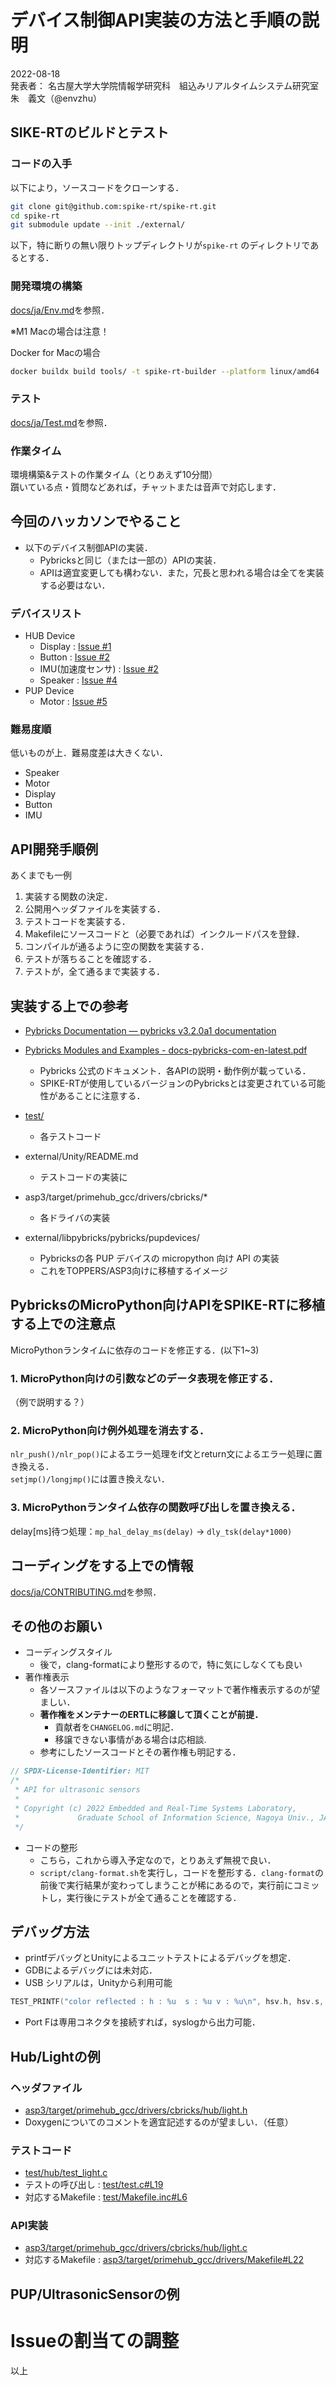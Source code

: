 # デバイス制御API実装の方法と手順の説明
2022-08-18  
発表者：
名古屋大学大学院情報学研究科　組込みリアルタイムシステム研究室
朱　義文（@envzhu）

## SIKE-RTのビルドとテスト
### コードの入手
以下により，ソースコードをクローンする．
```bash
git clone git@github.com:spike-rt/spike-rt.git
cd spike-rt
git submodule update --init ./external/
```
以下，特に断りの無い限りトップディレクトリが`spike-rt` のディレクトリであるとする．

### 開発環境の構築
[docs/ja/Env.md](https://github.com/spike-rt/spike-rt/blob/main/docs/ja/Env.md)を参照．

※M1 Macの場合は注意！

Docker for Macの場合  
```bash
docker buildx build tools/ -t spike-rt-builder --platform linux/amd64
```

### テスト
[docs/ja/Test.md](https://github.com/spike-rt/spike-rt/blob/main/docs/ja/Test.md)を参照．


### 作業タイム
環境構築&テストの作業タイム（とりあえず10分間）  
躓いている点・質問などあれば，チャットまたは音声で対応します．

## 今回のハッカソンでやること
- 以下のデバイス制御APIの実装．
  - Pybricksと同じ（または一部の）APIの実装．
  - APIは適宜変更しても構わない．また，冗長と思われる場合は全てを実装する必要はない．

### デバイスリスト
- HUB Device
  - Display : [Issue #1](https://github.com/spike-rt/spike-rt/issues/1)
  - Button : [Issue #2](https://github.com/spike-rt/spike-rt/issues/2)
  - IMU(加速度センサ) : [Issue #2](https://github.com/spike-rt/spike-rt/issues/2)
  - Speaker : [Issue #4](https://github.com/spike-rt/spike-rt/issues/4)
- PUP Device
  - Motor : [Issue #5](https://github.com/spike-rt/spike-rt/issues/5)

### 難易度順
低いものが上．難易度差は大きくない．
- Speaker 
- Motor
- Display
- Button
- IMU


## API開発手順例
あくまでも一例
1. 実装する関数の決定．
2. 公開用ヘッダファイルを実装する．
3. テストコードを実装する．
4. Makefileにソースコードと（必要であれば）インクルードパスを登録．
5. コンパイルが通るように空の関数を実装する．
6. テストが落ちることを確認する．
7. テストが，全て通るまで実装する．

## 実装する上での参考
- [Pybricks Documentation — pybricks v3.2.0a1 documentation](https://docs.pybricks.com/en/latest/index.html)
- [Pybricks Modules and Examples - docs-pybricks-com-en-latest.pdf](https://docs.pybricks.com/_/downloads/en/latest/pdf/)
  - Pybricks 公式のドキュメント．各APIの説明・動作例が載っている．
  - SPIKE-RTが使用しているバージョンのPybricksとは変更されている可能性があることに注意する．

- [test/](https://github.com/spike-rt/spike-rt/blob/main/test/)
  - 各テストコード
- external/Unity/README.md
  - テストコードの実装に
- asp3/target/primehub\_gcc/drivers/cbricks/\*
  - 各ドライバの実装
- external/libpybricks/pybricks/pupdevices/
  - Pybricksの各 PUP デバイスの micropython 向け API の実装
  - これをTOPPERS/ASP3向けに移植するイメージ

## PybricksのMicroPython向けAPIをSPIKE-RTに移植する上での注意点
MicroPythonランタイムに依存のコードを修正する．(以下1~3)

### 1. MicroPython向けの引数などのデータ表現を修正する．
（例で説明する？）

### 2. MicroPython向け例外処理を消去する．
`nlr_push()/nlr_pop()`によるエラー処理をif文とreturn文によるエラー処理に置き換える．  
`setjmp()/longjmp()`には置き換えない．

### 3. MicroPythonランタイム依存の関数呼び出しを置き換える．
delay[ms]待つ処理：`mp_hal_delay_ms(delay)` -> `dly_tsk(delay*1000)`


## コーディングをする上での情報
[docs/ja/CONTRIBUTING.md](https://github.com/spike-rt/spike-rt/blob/main/docs/ja/CONTRIBUTING.md)を参照．

## その他のお願い
- コーディングスタイル
  - 後で，clang-formatにより整形するので，特に気にしなくても良い
- 著作権表示
  - 各ソースファイルは以下のようなフォーマットで著作権表示するのが望ましい．
  - **著作権をメンテナーのERTLに移譲して頂くことが前提．**
    - 貢献者を`CHANGELOG.md`に明記．
    - 移譲できない事情がある場合は応相談.
  - 参考にしたソースコードとその著作権も明記する．

```c
// SPDX-License-Identifier: MIT
/*
 * API for ultrasonic sensors
 *
 * Copyright (c) 2022 Embedded and Real-Time Systems Laboratory,
 *             Graduate School of Information Science, Nagoya Univ., JAPAN
 */
```

- コードの整形
  - こちら，これから導入予定なので，とりあえず無視で良い．
  - `script/clang-format.sh`を実行し，コードを整形する．`clang-format`の前後で実行結果が変わってしまうことが稀にあるので，実行前にコミットし，実行後にテストが全て通ることを確認する．


## デバッグ方法
- printfデバッグとUnityによるユニットテストによるデバッグを想定．
- GDBによるデバッグには未対応．
- USB シリアルは，Unityから利用可能
```c
TEST_PRINTF("color reflected : h : %u  s : %u v : %u\n", hsv.h, hsv.s, hsv.v);

```
- Port Fは専用コネクタを接続すれば，syslogから出力可能．

## Hub/Lightの例
### ヘッダファイル
- [asp3/target/primehub_gcc/drivers/cbricks/hub/light.h](https://github.com/spike-rt/spike-rt/blob/main/asp3/target/primehub_gcc/drivers/cbricks/hub/light.h)
- Doxygenについてのコメントを適宜記述するのが望ましい．（任意）

### テストコード
- [test/hub/test_light.c](https://github.com/spike-rt/spike-rt/blob/main/test/hub/test_light.c)
- テストの呼び出し : [test/test.c#L19](https://github.com/spike-rt/spike-rt/blob/main/test/test.c#L19)
- 対応するMakefile : [test/Makefile.inc#L6](https://github.com/spike-rt/spike-rt/blob/main/test/Makefile.inc#L6)

### API実装
- [asp3/target/primehub_gcc/drivers/cbricks/hub/light.c](https://github.com/spike-rt/spike-rt/blob/main/asp3/target/primehub_gcc/drivers/cbricks/hub/light.c)
- 対応するMakefile : [asp3/target/primehub_gcc/drivers/Makefile#L22](https://github.com/spike-rt/spike-rt/blob/main/asp3/target/primehub_gcc/drivers/Makefile#L22)

## PUP/UltrasonicSensorの例




# Issueの割当ての調整

以上
